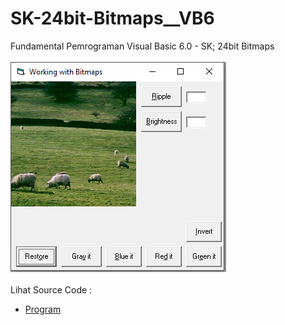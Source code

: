 # SK-24bit-Bitmaps__VB6
Fundamental Pemrograman Visual Basic 6.0 - SK; 24bit Bitmaps<br><br>
<img src="https://github.com/RizkyKhapidsyah/SK-24bit-Bitmaps__VB6/blob/main/result/001.PNG"><br><br>
Lihat Source Code : <br>
- <a href="https://github.com/RizkyKhapidsyah/SK-24bit-Bitmaps__VB6/blob/main/frmBitmaps.frm">Program</a>
